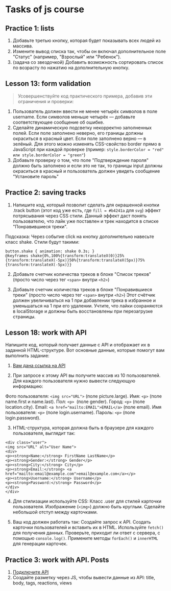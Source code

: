 # Tasks of js course

## Practice 1: lists ##  

1. Добавьте третью кнопку, которая будет показывать всех людей из массива.
2. Измените вывод списка так, чтобы он включал дополнительное поле "Статус" (например, "Взрослый" или "Ребенок").
3. (задача со звездочкой) Добавить возможность сортировать список по возрасту по нажатию на дополнительную кнопку.

## Lesson 13: form validation ##  

> Усовершенствуйте код практического примера, добавив эти ограничения и проверки:

1. Пользователь должен ввести не менее четырёх символов в поле username. Если символов меньше четырёх — добавьте соответствующее сообщение об ошибке.
2. Сделайте динамическую подсветку некорректно заполненных полей. Если поле заполнено неверно, его границы должны окраситься в красный цвет. Если поле заполнено верно — в зелёный. Для этого можно изменять CSS-свойство border прямо в JavaScript при каждой проверке (пример: `style.borderColor = "red" или style.borderColor = "green"`)
3. Добавьте проверку о том, что поле "Подтверждение пароля" должно быть заполнено и если это не так, то границы input должны окраситься в красный и пользователь должен увидеть сообщение "Установите пароль"

## Practice 2: saving tracks ##

1. Напишите код, который позволит сделать для окрашенной кнопки .track button (этот код уже есть, где `fill = #b4241a` для `svg`) эффект потрясывания через CSS стили. Данный эффект даст понять пользователю, что лайк уже поставлен и трек находится в списке "Понравившиеся треки".

Подсказка: Через событие click на кнопку дополнительно навесьте класс shake. Стили будут такими:
```
button.shake { animation: shake 0.3s; }
@keyframes shake{0%,100%{transform:translateX(0)}25%{transform:translateX(-5px)}50%{transform:translateX(5px)}75%{transform:translateX(-5px)}}
```

2. Добавьте счетчик количества треков в блоке "Список треков" (просто число через тег `<span>` внутри `<h2>`)

3. Добавьте счетчик количества треков в блоке "Понравившиеся треки" (просто число через тег `<span>` внутри `<h2>`) 
Этот счётчик должен увеличиваться на 1 при добавлении трека в избранное и уменьшаться на 1 при его удалении. Учтите, что лайки сохраняются в localStorage и должны быть восстановлены при перезагрузке страницы.

## Lesson 18: work with API ##

Напишите код, который получает данные с API и отображает их в заданной HTML-структуре. Вот основные данные, которые помогут вам выполнить задание:

1. [Вам дана ссылка на API](https://randomuser.me/api/?results=10)

2. При запросе к этому API вы получите массив из 10 пользователей. Для каждого пользователя нужно вывести следующую информацию:

Фото пользователя: `<img src="URL">` (поле picture.large).
Имя: `<p>` (поле name.first и name.last).
Пол: `<p> `(поле gender).
Город: `<p>` (поле location.city).
Email: `<a href="mailto:EMAIL">EMAIL</a>` (поле email).
Имя пользователя: `<p>` (поле login.username).
Пароль: `<p>` (поле login.password).

3. HTML-структура, которая должна быть в браузере для каждого пользователя, выглядит так:
```
<div class="user">
<img src="URL" alt="User Name">
<div>
<p><strong>Name:</strong> FirstName LastName</p>
<p><strong>Gender:</strong> Gender</p>
<p><strong>City:</strong> City</p>
<p><strong>Email:</strong> <a href="mailto:email@example.com">email@example.com</a></p>
<p><strong>Username:</strong> Username</p>
<p><strong>Password:</strong> Password</p>
</div>
</div>
```
4. Для стилизации используйте CSS:
Класс .user для стилей карточки пользователя.
Изображение (`<img>`) должно быть круглым.
Сделайте небольшой отступ между карточками.

5. Ваш код должен работать так:
Создайте запрос к API.
Создать карточки пользователей и вставить их в HTML.
Используйте `fetch()` для получения данных.
Проверьте, приходит ли ответ с сервера, с помощью `console.log()`.
Примените методы `forEach()` и `innerHTML` для генерации карточек.

## Practice 3: work with API. Posts ##

1. [Подключите API](https://dummyjson.com/posts)
2. Создайте разметку через JS, чтобы вывести данные из API: title, body, tags, reactions, views